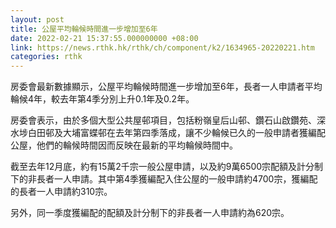 ```yaml
---
layout: post
title: 公屋平均輪候時間進一步增加至6年
date: 2022-02-21 15:37:55.000000000 +08:00
link: https://news.rthk.hk/rthk/ch/component/k2/1634965-20220221.htm
categories: rthk
---
```


房委會最新數據顯示，公屋平均輪候時間進一步增加至6年，長者一人申請者平均輪候4年，較去年第4季分別上升0.1年及0.2年。

房委會表示，由於多個大型公共屋邨項目，包括粉嶺皇后山邨、鑽石山啟鑽苑、深水埗白田邨及大埔富蝶邨在去年第四季落成，讓不少輪候已久的一般申請者獲編配公屋，他們的輪候時間因而反映在最新的平均輪候時間中。

截至去年12月底，約有15萬2千宗一般公屋申請，以及約9萬6500宗配額及計分制下的非長者一人申請。其中第4季獲編配入住公屋的一般申請約4700宗，獲編配的長者一人申請約310宗。

另外，同一季度獲編配的配額及計分制下的非長者一人申請約為620宗。
